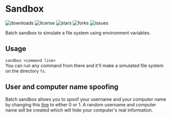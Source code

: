 # Sandbox

![downloads](https://img.shields.io/github/downloads/anic17/Sandbox/total)
![license](https://img.shields.io/github/license/anic17/Sandbox)
![stars](https://img.shields.io/github/stars/anic17/Sandbox)
![forks](https://img.shields.io/github/forks/anic17/Sandbox)
![issues](https://img.shields.io/github/issues/anic17/Sandbox)

Batch sandbox to simulate a file system using environment variables.

## Usage

`sandbox <command line>`  
You can run any command from there and it'll make a simulated file system on the directory `fs`.

## User and computer name spoofing

Batch sandbox allows you to spoof your username and your computer name by changing this [line](https://github.com/anic17/Sandbox/blob/main/SandBox.bat#L14) to either 0 or 1. A random username and computer name will be created which will hide your computer's real information.
